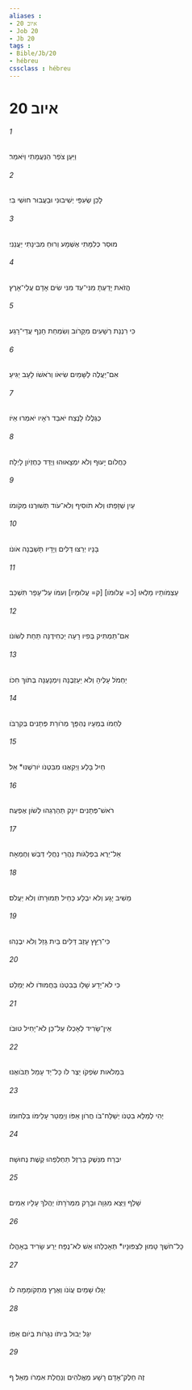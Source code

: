 ```yaml
---
aliases : 
- איוב 20
- Job 20
- Jb 20
tags : 
- Bible/Jb/20
- hébreu
cssclass : hébreu
---
```


# איוב 20

###### 1
וַיַּעַן צֹפַר הַנַּעֲמָתִי וַיֹּאמַר׃
###### 2
לָכֵן שְׂעִפַּי יְשִׁיבוּנִי וּבַעֲבוּר חוּשִׁי בִי׃
###### 3
מוּסַר כְּלִמָּתִי אֶשְׁמָע וְרוּחַ מִבִּינָתִי יַעֲנֵנִי׃
###### 4
הֲזֹאת יָדַעְתָּ מִנִּי־עַד מִנִּי שִׂים אָדָם עֲלֵי־אָרֶץ׃
###### 5
כִּי רִנְנַת רְשָׁעִים מִקָּרֹוב וְשִׂמְחַת חָנֵף עֲדֵי־רָגַע׃
###### 6
אִם־יַעֲלֶה לַשָּׁמַיִם שִׂיאֹו וְרֹאשֹׁו לָעָב יַגִּיעַ׃
###### 7
כְּגֶלֲלֹו לָנֶצַח יֹאבֵד רֹאָיו יֹאמְרוּ אַיֹּו׃
###### 8
כַּחֲלֹום יָעוּף וְלֹא יִמְצָאוּהוּ וְיֻדַּד כְּחֶזְיֹון לָיְלָה׃
###### 9
עַיִן שְׁזָפַתּוּ וְלֹא תֹוסִיף וְלֹא־עֹוד תְּשׁוּרֶנּוּ מְקֹומֹו׃
###### 10
בָּנָיו יְרַצּוּ דַלִּים וְיָדָיו תָּשֵׁבְנָה אֹונֹו׃
###### 11
עַצְמֹותָיו מָלְאוּ [כ= עֲלוּמֹו] [ק= עֲלוּמָיו] וְעִמֹּו עַל־עָפָר תִּשְׁכָּב׃
###### 12
אִם־תַּמְתִּיק בְּפִיו רָעָה יַכְחִידֶנָּה תַּחַת לְשֹׁונֹו׃
###### 13
יַחְמֹל עָלֶיהָ וְלֹא יַעַזְבֶנָּה וְיִמְנָעֶנָּה בְּתֹוךְ חִכֹּו׃
###### 14
לַחְמֹו בְּמֵעָיו נֶהְפָּךְ מְרֹורַת פְּתָנִים בְּקִרְבֹּו׃
###### 15
חַיִל בָּלַע וַיְקִאֶנּוּ מִבִּטְנֹו יֹורִשֶׁנּוּ* אֵל׃
###### 16
רֹאשׁ־פְּתָנִים יִינָק תַּהַרְגֵהוּ לְשֹׁון אֶפְעֶה׃
###### 17
אַל־יֵרֶא בִפְלַגֹּות נַהֲרֵי נַחֲלֵי דְּבַשׁ וְחֶמְאָה׃
###### 18
מֵשִׁיב יָגָע וְלֹא יִבְלָע כְּחֵיל תְּמוּרָתֹו וְלֹא יַעֲלֹס׃
###### 19
כִּי־רִץַּץ עָזַב דַּלִּים בַּיִת גָּזַל וְלֹא יִבֶנֵהוּ׃
###### 20
כִּי לֹא־יָדַע שָׁלֵו בְּבִטְנֹו בַּחֲמוּדֹו לֹא יְמַלֵּט׃
###### 21
אֵין־שָׂרִיד לְאָכְלֹו עַל־כֵּן לֹא־יָחִיל טוּבֹו׃
###### 22
בִּמְלֹאות שִׂפְקֹו יֵצֶר לֹו כָּל־יַד עָמֵל תְּבֹואֶנּוּ׃
###### 23
יְהִי לְמַלֵּא בִטְנֹו יְשַׁלַּח־בֹּו חֲרֹון אַפֹּו וְיַמְטֵר עָלֵימֹו בִּלְחוּמֹו׃
###### 24
יִבְרַח מִנֵּשֶׁק בַּרְזֶל תַּחְלְפֵהוּ קֶשֶׁת נְחוּשָׁה׃
###### 25
שָׁלַף וַיֵּצֵא מִגֵּוָה וּבָרָק מִמְּרֹרָתֹו יַהֲלֹךְ עָלָיו אֵמִים׃
###### 26
כָּל־חֹשֶׁךְ טָמוּן לִצְפּוּנָיו* תְּאָכְלֵהוּ אֵשׁ לֹא־נֻפָּח יֵרַע שָׂרִיד בְּאָהֳלֹו׃
###### 27
יְגַלּוּ שָׁמַיִם עֲוֹנֹו וְאֶרֶץ מִתְקֹומָמָה לֹו׃
###### 28
יִגֶל יְבוּל בֵּיתֹו נִגָּרֹות בְּיֹום אַפֹּו׃
###### 29
זֶה חֵלֶק־אָדָם רָשָׁע מֵאֱלֹהִים וְנַחֲלַת אִמְרֹו מֵאֵל׃ ף
